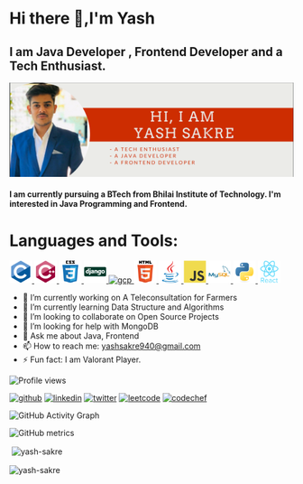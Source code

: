 # Hi there 👋,I'm Yash
## I am Java Developer , Frontend Developer and a Tech Enthusiast.
<img src = "https://github.com/Yash-Sakre/Yash-Sakre/blob/main/Banner.png">

#### I am currently pursuing a BTech from Bhilai Institute of Technology. I'm interested in Java Programming and Frontend. 

<h1>Languages and Tools:</h1>
<p align="left"> <a href="https://www.cprogramming.com/" target="_blank" rel="noreferrer"> <img src="https://raw.githubusercontent.com/devicons/devicon/master/icons/c/c-original.svg" alt="c" width="40" height="40"/> </a> <a href="https://www.w3schools.com/cpp/" target="_blank" rel="noreferrer"> <img src="https://raw.githubusercontent.com/devicons/devicon/master/icons/cplusplus/cplusplus-original.svg" alt="cplusplus" width="40" height="40"/> </a> <a href="https://www.w3schools.com/css/" target="_blank" rel="noreferrer"> <img src="https://raw.githubusercontent.com/devicons/devicon/master/icons/css3/css3-original-wordmark.svg" alt="css3" width="40" height="40"/> </a> <a href="https://www.djangoproject.com/" target="_blank" rel="noreferrer"> <img src="https://raw.githubusercontent.com/devicons/devicon/master/icons/django/django-original.svg" alt="django" width="40" height="40"/> </a> <a href="https://cloud.google.com" target="_blank" rel="noreferrer"> <img src="https://www.vectorlogo.zone/logos/google_cloud/google_cloud-icon.svg" alt="gcp" width="40" height="40"/> </a> <a href="https://www.w3.org/html/" target="_blank" rel="noreferrer"> <img src="https://raw.githubusercontent.com/devicons/devicon/master/icons/html5/html5-original-wordmark.svg" alt="html5" width="40" height="40"/> </a> <a href="https://www.java.com" target="_blank" rel="noreferrer"> <img src="https://raw.githubusercontent.com/devicons/devicon/master/icons/java/java-original.svg" alt="java" width="40" height="40"/> </a> <a href="https://developer.mozilla.org/en-US/docs/Web/JavaScript" target="_blank" rel="noreferrer"> <img src="https://raw.githubusercontent.com/devicons/devicon/master/icons/javascript/javascript-original.svg" alt="javascript" width="40" height="40"/> </a> <a href="https://www.mysql.com/" target="_blank" rel="noreferrer"> <img src="https://raw.githubusercontent.com/devicons/devicon/master/icons/mysql/mysql-original-wordmark.svg" alt="mysql" width="40" height="40"/> </a> <a href="https://www.python.org" target="_blank" rel="noreferrer"> <img src="https://raw.githubusercontent.com/devicons/devicon/master/icons/python/python-original.svg" alt="python" width="40" height="40"/> </a> <a href="https://reactjs.org/" target="_blank" rel="noreferrer"> <img src="https://raw.githubusercontent.com/devicons/devicon/master/icons/react/react-original-wordmark.svg" alt="react" width="40" height="40"/> </a> </p> 

- 🔭 I’m currently working on A Teleconsultation for Farmers 
- 🌱 I’m currently learning Data Structure and Algorithms  
- 👯 I’m looking to collaborate on Open Source Projects 
- 🤔 I’m looking for help with MongoDB 
- 💬 Ask me about Java, Frontend 
- 📫 How to reach me: yashsakre940@gmail.com 
- ⚡ Fun fact: I am Valorant Player. 

![Profile views](https://gpvc.arturio.dev/Yash-Sakre)

[<img src='https://cdn.jsdelivr.net/npm/simple-icons@3.0.1/icons/github.svg' alt='github' height='40' >](https://github.com/Yash-Sakre) [<img src='https://cdn.jsdelivr.net/npm/simple-icons@3.0.1/icons/linkedin.svg' alt='linkedin' height='40'>](https://www.linkedin.com/in/https://www.linkedin.com/in/yash-sakre//)  [<img src='https://cdn.jsdelivr.net/npm/simple-icons@3.0.1/icons/twitter.svg' alt='twitter' height='40'>](https://twitter.com/https://twitter.com/YashSakre4)  [<img src='https://cdn.jsdelivr.net/npm/simple-icons@3.0.1/icons/leetcode.svg' alt='leetcode' height='40'>](https://leetcode.com/yashsakre940/)  [<img src='https://cdn.jsdelivr.net/npm/simple-icons@3.0.1/icons/codechef.svg' alt='codechef' height='40'>](https://www.codechef.com/users/yashsakre_94) 

![GitHub Activity Graph](https://activity-graph.herokuapp.com/graph?username=Yash-Sakre) 

![GitHub metrics](https://metrics.lecoq.io/Yash-Sakre)  

<p>&nbsp;<img align="center" src="https://github-readme-stats.vercel.app/api?username=yash-sakre&show_icons=true&locale=en" alt="yash-sakre" /></p> 

<p><img align="center" src="https://github-readme-streak-stats.herokuapp.com/?user=yash-sakre&" alt="yash-sakre" /></p>
